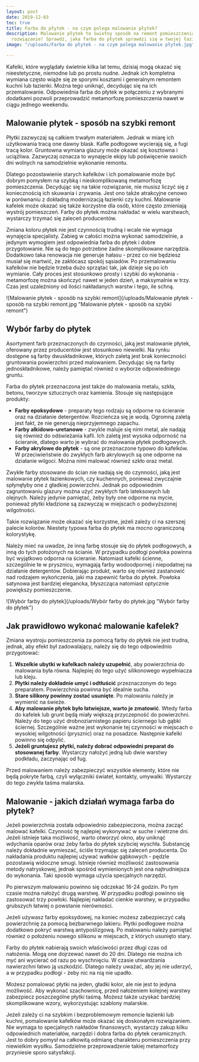 ```yaml
---
layout: post
date: 2019-12-03
toc: true
title: Farba do płytek - na czym polega malowanie płytek?
description: Malowanie płytek to świetny sposób na remont pomieszczenia. To proste
  rozwiązanie! Sprawdź, jaka farba do płytek sprawdzi się w twojej łazience lub kuchni
image: "/uploads/Farba do płytek - na czym polega malowanie płytek.jpg"

---
```

Kafelki, które wyglądały świetnie kilka lat temu, dzisiaj mogą okazać się nieestetyczne, niemodne lub po prostu nudne. Jednak ich kompletna wymiana często wiąże się ze sporymi kosztami i generalnym remontem kuchni lub łazienki. Można tego uniknąć, decydując się na ich przemalowanie. Odpowiednia farba do płytek w połączeniu z wybranymi dodatkami pozwoli przeprowadzić metamorfozę pomieszczenia nawet w ciągu jednego weekendu.

## Malowanie płytek - sposób na szybki remont

Płytki zazwyczaj są całkiem trwałym materiałem. Jednak w miarę ich użytkowania tracą one dawny blask. Kafle podłogowe wycierają się, a fugi tracą kolor. Gruntowna wymiana glazury może okazać się kosztowna i uciążliwa. Zazwyczaj oznacza to wynajęcie ekipy lub poświęcenie swoich dni wolnych na samodzielnie wykonanie remontu.

Dlatego pozostawienie starych kafelków i ich pomalowanie może być dobrym pomysłem na szybką i nieskomplikowaną metamorfozę pomieszczenia. Decydując się na takie rozwiązanie, nie musisz liczyć się z koniecznością ich skuwania i zrywania. Jest ono także atrakcyjne cenowo w porównaniu z dokładną modernizacją łazienki czy kuchni. Malowanie kafelek może okazać się także korzystne dla osób, które często zmieniają wystrój pomieszczeń. Farby do płytek można nakładać w wielu warstwach, wystarczy trzymać się zaleceń producentów.

Zmiana koloru płytek nie jest czynnością trudną i wcale nie wymaga wynajęcia specjalisty. Zabieg w całości można wykonać samodzielnie, a jedynym wymogiem jest odpowiednia farba do płytek i dobre przygotowanie. Nie są do tego potrzebne żadne skomplikowane narzędzia. Dodatkowo taka renowacja nie generuje hałasu - przez co nie będziesz musiał się martwić, że zakłócasz spokój sąsiadów. Po przemalowaniu kafelków nie będzie trzeba dużo sprzątać tak, jak dzieje się po ich wymianie. Cały proces jest stosunkowo prosty i szybki do wykonania - metamorfozę można skończyć nawet w jeden dzień, a maksymalnie w trzy. Czas jest uzależniony od ilości nakładanych warstw i tego, ile schną.

![Malowanie płytek - sposób na szybki remont](/uploads/Malowanie płytek - sposób na szybki remont.jpg "Malowanie płytek - sposób na szybki remont")

## Wybór farby do płytek

Asortyment farb przeznaczonych do czynności, jaką jest malowanie płytek, oferowany przez producentów jest stosunkowo niewielki. Na rynku dostępne są farby dwuskładnikowe, których zaletą jest brak konieczności gruntowania powierzchni przed malowaniem. Decydując się na farby jednoskładnikowe, należy pamiętać również o wyborze odpowiedniego gruntu.

Farba do płytek przeznaczona jest także do malowania metalu, szkła, betonu, tworzyw sztucznych oraz kamienia. Stosuje się następujące produkty:

* **Farby epoksydowe** - preparaty tego rodzaju są odporne na ścieranie oraz na działanie detergentów. Rozcieńcza się je wodą. Ogromną zaletą jest fakt, że nie generują nieprzyjemnego zapachu.
* **Farby alkidowo-uretanowe** - zwykle maluje się nimi metal, ale nadają się również do odświeżania kafli. Ich zaletą jest wysoka odporność na ścieranie, dlatego warto je wybrać do malowania płytek podłogowych.
* **Farby akrylowe do płytek** - są one przeznaczone typowo do kafelków. W przeciwieństwie do zwykłych farb akrylowych są one odporne na działanie wilgoci. Można nimi malować również szkło oraz metal.

Zwykłe farby stosowane do ścian nie nadają się do czynności, jaką jest malowanie płytek łazienkowych, czy kuchennych, ponieważ zwyczajnie spłynęłyby one z gładkiej powierzchni. Jednak po odpowiednim zagruntowaniu glazury można użyć zwykłych farb lateksowych lub olejnych. Należy jedynie pamiętać, żeby były one odporne na mycie, ponieważ płytki kładzione są zazwyczaj w miejscach o podwyższonej wilgotności.

Takie rozwiązanie może okazać się korzystne, jeżeli zależy ci na szerszej palecie kolorów. Niestety typowa farba do płytek ma mocno ograniczoną kolorystykę.

Należy mieć na uwadze, że inną farbę stosuje się do płytek podłogowych, a inną do tych położonych na ścianie. W przypadku podłogi powłoka powinna być wyjątkowo odporna na ścieranie. Natomiast kafelki ścienne, szczególnie te w prysznicu, wymagają farby wodoodpornej i niepodatnej na działanie detergentów. Dobierając produkt, warto się również zastanowić nad rodzajem wykończenia, jaki ma zapewnić farba do płytek. Powłoka satynowa jest bardziej elegancka, błyszcząca natomiast optycznie powiększy pomieszczenie.

![Wybór farby do płytek](/uploads/Wybór farby do płytek.jpg "Wybór farby do płytek")

## Jak prawidłowo wykonać malowanie kafelek?

Zmiana wystroju pomieszczenia za pomocą farby do płytek nie jest trudna, jednak, aby efekt był zadowalający, należy się do tego odpowiednio przygotować:

1. **Wszelkie ubytki w kafelkach należy uzupełnić**, aby powierzchnia do malowania była równa. Najlepiej do tego użyć silikonowego wypełniacza lub kleju.
2. **Płytki należy dokładnie umyć i odtłuścić** przeznaczonym do tego preparatem. Powierzchnia powinna być idealnie sucha.
3. **Stare silikony powinny zostać usunięte**. Po malowaniu należy je wymienić na świeże.
4. **Aby malowanie płytek było łatwiejsze, warto je zmatowić**. Wtedy farba do kafelek lub grunt będą miały większą przyczepność do powierzchni. Należy do tego użyć drobnoziarnistego papieru ściernego lub gąbki ściernej. Szczególnie ważne jest wykonanie tej czynności w miejscach o wysokiej wilgotności (prysznic) oraz na posadzce. Następnie kafelki powinno się odpylić.
5. **Jeżeli gruntujesz płytki, należy dobrać odpowiedni preparat do stosowanej farby**. Wystarczy nałożyć jedną lub dwie warstwy podkładu, zaczynając od fug.

Przed malowaniem należy zabezpieczyć wszystkie elementy, które nie będą pokryte farbą, czyli wyłączniki świateł, kontakty, umywalki. Wystarczy do tego zwykła taśma malarska.

## Malowanie - jakich działań wymaga farba do płytek?

Jeżeli powierzchnia została odpowiednio zabezpieczona, można zacząć malować kafelki. Czynność tę najlepiej wykonywać w suche i wietrzne dni. Jeżeli istnieje taka możliwość, warto otworzyć okno, aby uniknąć wdychania oparów oraz żeby farba do płytek szybciej wyschła. Substancję należy dokładnie wymieszać, ściśle trzymając się zaleceń producenta. Do nakładania produktu najlepiej używać wałków gąbkowych - pędzle pozostawią widoczne smugi. Istnieje również możliwość zastosowania metody natryskowej, jednak spośród wymienionych jest ona najtrudniejsza do wykonania. Taki sposób wymaga użycia specjalnych narzędzi.

Po pierwszym malowaniu powinno się odczekać 16-24 godzin. Po tym czasie można nałożyć drugą warstwę. W przypadku podłogi powinno się zastosować trzy powłoki. Najlepiej nakładać cienkie warstwy, w przypadku grubszych łatwiej o powstanie nierówności.

Jeżeli używasz farby epoksydowej, na koniec możesz zabezpieczyć całą powierzchnię za pomocą bezbarwnego lakieru. Płytki podłogowe można dodatkowo pokryć warstwą antypoślizgową. Po malowaniu należy pamiętać również o położeniu nowego silikonu w miejscach, z których usunięto stary.

Farby do płytek nabierają swoich właściwości przez długi czas od nałożenia. Mogą one dojrzewać nawet do 20 dni. Dlatego nie można ich myć ani wycierać od razu po wyschnięciu. W czasie utwardzania nawierzchni łatwo ją uszkodzić. Dlatego należy uważać, aby jej nie uderzyć, a w przypadku podłogi - żeby nic na nią nie upadło.

Możesz pomalować płytki na jeden, gładki kolor, ale nie jest to jedyna możliwość. Aby wykonać szachownicę, przed nałożeniem kolejnej warstwy zabezpiecz poszczególne płytki taśmą. Możesz także uzyskać bardziej skomplikowane wzory, wykorzystując szablony malarskie.

Jeżeli zależy ci na szybkim i bezproblemowym remoncie łazienki lub kuchni, pomalowanie kafelków może okazać się doskonałym rozwiązaniem. Nie wymaga to specjalnych nakładów finansowych, wystarczy zakup kilku odpowiednich materiałów, narzędzi i dobra farba do płytek ceramicznych. Jest to dobry pomysł na całkowitą odmianę charakteru pomieszczenia przy niewielkim wysiłku. Samodzielne przeprowadzenie takiej metamorfozy przyniesie sporo satysfakcji.